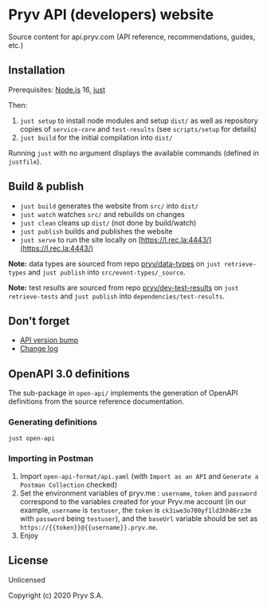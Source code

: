 # Pryv API (developers) website

Source content for api.pryv.com (API reference, recommendations, guides, etc.)


## Installation

Prerequisites: [Node.js](https://nodejs.org/en/download/) 16, [just](https://github.com/casey/just#installation)

Then:
1. `just setup` to install node modules and setup `dist/` as well as repository copies of `service-core` and `test-results` (see `scripts/setup` for details)
2. `just build` for the initial compilation into `dist/`

Running `just` with no argument displays the available commands (defined in `justfile`).


## Build & publish

- `just build` generates the website from `src/` into `dist/`
- `just watch` watches `src/` and rebuilds on changes
- `just clean` cleans up `dist/` (not done by build/watch)
- `just publish` builds and publishes the website
- `just serve` to run the site locally on [https://l.rec.la:4443/](https://l.rec.la:4443/)

**Note:** data types are sourced from repo [pryv/data-types](https://github.com/pryv/data-types) on `just retrieve-types` and `just publish` into `src/event-types/_source`.

**Note:** test results are sourced from repo [pryv/dev-test-results](https://github.com/pryv/dev-test-results) on `just retrieve-tests` and `just publish` into `dependencies/test-results`.


## Don't forget

- [API version bump](/src/_reference/index.js#L11)
- [Change log](/src/change-log.md)


## OpenAPI 3.0 definitions

The sub-package in `open-api/` implements the generation of OpenAPI definitions from the source reference documentation.

### Generating definitions

```
just open-api
```

### Importing in Postman

1. Import `open-api-format/api.yaml` (with `Import as an API` and `Generate a Postman Collection` checked)
2. Set the environment variables of pryv.me : `username`, `token` and `password` correspond to the variables created for your Pryv.me account (in our example, `username` is `testuser`, the `token` is `ck3iwe3o700yf1ld3hh86rz3m` with `password` being `testuser`), and the `baseUrl` variable should be set as `https://{{token}}@{{username}}.pryv.me`.
3. Enjoy


## License

Unlicensed

Copyright (c) 2020 Pryv S.A.
